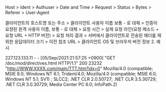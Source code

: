 Host > Ident > Authuser > Date and Time > Request > Status > Bytes > Referer > User-Agent

클라이언트의 호스트명 또는 주소 > 클라이언트 사용자 이름 보통 - 로 대체 > 인증이 요청된 원격 사용자 이름, 보통 - 로 대체 > 요청 시간 > 실제 요청 라인(요청 메소드 + 요청 URL + HTTP 버전) > 요청 처리 결과 > 서버에서 클라이언트로 전송된 헤더를 제외한 응답데이터 크기 > 이전 참조 URL > 클라이언트 OS 및 브라우저 버전 정보
2. 예시

227.123.133.11 - - [05/Sep/2021:21:57:25 +0900] "GET /doc/mod/directives.html HTTP/1.1" 200 23232 "http://WWW.XXXX.com/main/TTT.htm?idx=0" Mozilla/4.0 (compatible; MSIE 8.0; Windows NT 6.1; Trident/4.0; Mozilla/4.0 (compatible; MSIE 6.0; Windows NT 5.1; SV1) ; SLCC2; .NET CLR 2.0.50727; .NET CLR 3.5.30729; .NET CLR 3.0.30729; Media Center PC 6.0; InfoPath.2)
